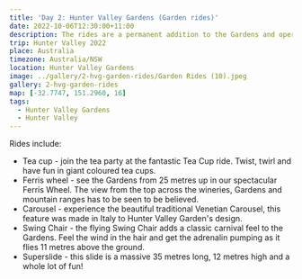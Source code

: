 ```yaml
---
title: 'Day 2: Hunter Valley Gardens (Garden rides)'
date: 2022-10-06T12:30:00+11:00
description: The rides are a permanent addition to the Gardens and operate only during school holiday events.
trip: Hunter Valley 2022
place: Australia
timezone: Australia/NSW
location: Hunter Valley Gardens
image: ../gallery/2-hvg-garden-rides/Garden Rides (10).jpeg
gallery: 2-hvg-garden-rides
map: [-32.7747, 151.2960, 16]
tags:
  - Hunter Valley Gardens
  - Hunter Valley
---
```


Rides include:

- Tea cup - join the tea party at the fantastic Tea Cup ride. Twist, twirl and have fun in giant coloured tea cups.
- Ferris wheel - see the Gardens from 25 metres up in our spectacular Ferris Wheel. The view from the top across the wineries, Gardens and mountain ranges has to be seen to be believed.
- Carousel - experience the beautiful traditional Venetian Carousel, this feature was made in Italy to Hunter Valley Garden's design.
- Swing Chair - the flying Swing Chair adds a classic carnival feel to the Gardens. Feel the wind in the hair and get the adrenalin pumping as it flies 11 metres above the ground.
- Superslide - this slide is a massive 35 metres long, 12 metres high and a whole lot of fun!
